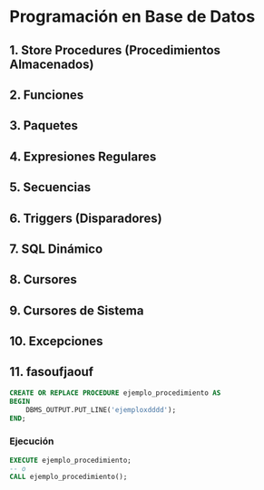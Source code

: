 # Programación en Base de Datos

## 1. Store Procedures (Procedimientos Almacenados)

## 2. Funciones


## 3. Paquetes


## 4. Expresiones Regulares


## 5. Secuencias


## 6. Triggers (Disparadores)

## 7. SQL Dinámico

## 8. Cursores


## 9. Cursores de Sistema

## 10. Excepciones

## 11. fasoufjaouf
```sql
CREATE OR REPLACE PROCEDURE ejemplo_procedimiento AS
BEGIN
    DBMS_OUTPUT.PUT_LINE('ejemploxdddd');
END;
```

### Ejecución
```sql
EXECUTE ejemplo_procedimiento;
-- o
CALL ejemplo_procedimiento();
```
